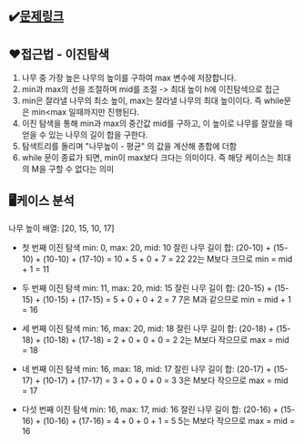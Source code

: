 ## ✔️[문제링크](https://www.acmicpc.net/problem/2805)

## ❤️접근법 - 이진탐색
1. 나무 중 가장 높은 나무의 높이를 구하여 max 변수에 저장합니다.
2. min과 max의 선을 조절하며 mid를 조절 -> 최대 높이 h에 이진탐색으로 접근
3. min은 잘라낼 나무의 최소 높이, max는 잘라낼 나무의 최대 높이이다. 즉 while문은 min<max 일때까지만 진행된다.
4. 이진 탐색을 통해 min과 max의 중간값 mid를 구하고, 이 높이로 나무를 잘랐을 때 얻을 수 있는 나무의 길이 합을 구한다.
5. 탐색트리를 돌리며 "나무높이 - 평균" 의 값을 계산해 총합에 더함
6. while 문이 종료가 되면, min이 max보다 크다는 의미이다. 즉 해당 케이스는 최대의 M을 구할 수 없다는 의미


## 🖥️케이스 분석
나무 높이 배열: [20, 15, 10, 17]

* 첫 번째 이진 탐색
min: 0, max: 20, mid: 10
잘린 나무 길이 합: (20-10) + (15-10) + (10-10) + (17-10) = 10 + 5 + 0 + 7 = 22
22는 M보다 크므로 min = mid + 1 = 11

  
* 두 번째 이진 탐색
min: 11, max: 20, mid: 15
잘린 나무 길이 합: (20-15) + (15-15) + (10-15) + (17-15) = 5 + 0 + 0 + 2 = 7
7은 M과 같으므로 min = mid + 1 = 16


* 세 번째 이진 탐색
min: 16, max: 20, mid: 18
잘린 나무 길이 합: (20-18) + (15-18) + (10-18) + (17-18) = 2 + 0 + 0 + 0 = 2
2는 M보다 작으므로 max = mid = 18


* 네 번째 이진 탐색
min: 16, max: 18, mid: 17
잘린 나무 길이 합: (20-17) + (15-17) + (10-17) + (17-17) = 3 + 0 + 0 + 0 = 3
3은 M보다 작으므로 max = mid = 17


* 다섯 번째 이진 탐색
min: 16, max: 17, mid: 16
잘린 나무 길이 합: (20-16) + (15-16) + (10-16) + (17-16) = 4 + 0 + 0 + 1 = 5
5는 M보다 작으므로 max = mid = 16

